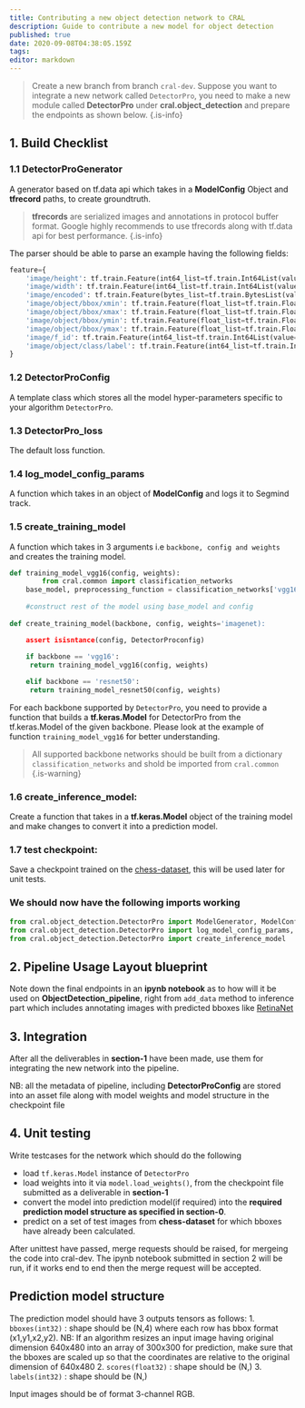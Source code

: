 ```yaml
---
title: Contributing a new object detection network to CRAL
description: Guide to contribute a new model for object detection
published: true
date: 2020-09-08T04:38:05.159Z
tags: 
editor: markdown
---
```


> Create a new branch from branch `cral-dev`. Suppose you want to integrate a new network called `DetectorPro`, you need to make a new module called **DetectorPro** under **cral.object_detection** and prepare the endpoints as shown below.
{.is-info}

## 1. Build Checklist

### 1.1 DetectorProGenerator
A generator based on tf.data api which takes in a **ModelConfig** Object and **tfrecord** paths, to create groundtruth.

> **tfrecords** are serialized images and annotations in protocol buffer format.
Google highly recommends to use tfrecords along with tf.data api for best performance.
{.is-info}

The parser should be able to parse an example having the following fields:
```py
feature={
    'image/height': tf.train.Feature(int64_list=tf.train.Int64List(value=[height])),
    'image/width': tf.train.Feature(int64_list=tf.train.Int64List(value=[width])),
    'image/encoded': tf.train.Feature(bytes_list=tf.train.BytesList(value=[image_string])),
    'image/object/bbox/xmin': tf.train.Feature(float_list=tf.train.FloatList(value=xmins)),
    'image/object/bbox/xmax': tf.train.Feature(float_list=tf.train.FloatList(value=xmaxs)),
    'image/object/bbox/ymin': tf.train.Feature(float_list=tf.train.FloatList(value=ymins)),
    'image/object/bbox/ymax': tf.train.Feature(float_list=tf.train.FloatList(value=ymaxs)),
    'image/f_id': tf.train.Feature(int64_list=tf.train.Int64List(value=[image_id])),
    'image/object/class/label': tf.train.Feature(int64_list=tf.train.Int64List(value=labels)),
}
```

### 1.2 DetectorProConfig

A template class which stores all the model hyper-parameters specific to your algorithm `DetectorPro`.

### 1.3 DetectorPro_loss

The default loss function.

### 1.4 log_model_config_params

A function which takes in an object of **ModelConfig** and logs it to Segmind track.

### 1.5 create_training_model

A function which takes in 3 arguments i.e `backbone, config and weights` and creates the training model.

```py
def training_model_vgg16(config, weights):
		from cral.common import classification_networks    
    base_model, preprocessing_function = classification_networks['vgg16']
    
    #construct rest of the model using base_model and config
    
def create_training_model(backbone, config, weights='imagenet):

	assert isisntance(config, DetectorProconfig)
  
	if backbone == 'vgg16':
     return training_model_vgg16(config, weights)

	elif backbone == 'resnet50':
     return training_model_resnet50(config, weights)
```

For each backbone supported by `DetectorPro`, you need to provide a function that builds a **tf.keras.Model** for DetectorPro from the tf.keras.Model of the given backbone. Please look at the example of function `training_model_vgg16` for better understanding.

> All supported backbone networks should be built from a dictionary `classification_networks` and shold be imported from `cral.common`
{.is-warning}

### 1.6 create_inference_model:
Create a function that takes in a **tf.keras.Model** object of the training model and make changes to convert it into a prediction model.

### 1.7 test checkpoint:
Save a checkpoint trained on the [chess-dataset](), this will be used later for unit tests.


### We should now have the following imports working

```py
from cral.object_detection.DetectorPro import ModelGenerator, ModelConfig, DetectorPro_loss
from cral.object_detection.DetectorPro import log_model_config_params, create_training_model 
from cral.object_detection.DetectorPro import create_inference_model
```

## 2. Pipeline Usage Layout blueprint

Note down the final endpoints in an **ipynb notebook** as to how will it be used on **ObjectDetection_pipeline**, right from `add_data` method to inference part which includes annotating images with predicted bboxes like [RetinaNet](https://colab.research.google.com/github/segmind/cral-notebooks/blob/master/OD_tutorial.ipynb)

## 3. Integration

After all the deliverables in **section-1** have been made, use them for integrating the new network into the pipeline.

NB: all the metadata of pipeline, including **DetectorProConfig** are stored into an asset file along with model weights and model structure in the checkpoint file 

## 4. Unit testing

Write testcases for the network which should do the following

- load `tf.keras.Model` instance of `DetectorPro`
- load weights into it via `model.load_weights()`, from the checkpoint file submitted as a deliverable in **section-1**
- convert the model into prediction model(if required) into the **required prediction model structure as specified in section-0**.
- predict on a set of test images from **chess-dataset** for which bboxes have already been calculated.


After unittest have passed, merge requests should be raised, for mergeing the code into cral-dev. The ipynb notebook submitted in section 2 will be run, if it works end to end then the merge request will be accepted.

## Prediction model structure
The prediction model should have 3 outputs tensors as follows:
    1. `bboxes(int32)` : shape should be (N,4) where each row has bbox format (x1,y1,x2,y2). NB: If an algorithm resizes an input image having original dimension 640x480 into an array of 300x300 for prediction, make sure that the bboxes are scaled up so that the coordinates are relative to the original dimension of 640x480 
    2. `scores(float32)` : shape should be (N,)
    3. `labels(int32)` : shape should be (N,)

Input images should be of format 3-channel RGB.